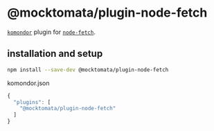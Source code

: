 # @mocktomata/plugin-node-fetch

[`komondor`](http://github.com/mocktomata/mocktomata) plugin for [`node-fetch`](https://github.com/bitinn/node-fetch).

## installation and setup

```sh
npm install --save-dev @mocktomata/plugin-node-fetch
```

komondor.json
```js
{
  "plugins": [
    "@mocktomata/plugin-node-fetch"
  ]
}
```
